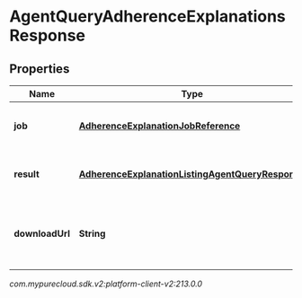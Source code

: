 # AgentQueryAdherenceExplanationsResponse


## Properties

| Name | Type | Description | Notes |
| ------------ | ------------- | ------------- | ------------- |
| **job** | [**AdherenceExplanationJobReference**](AdherenceExplanationJobReference) | The asynchronous job handling the query |  [optional] |
| **result** | [**AdherenceExplanationListingAgentQueryResponse**](AdherenceExplanationListingAgentQueryResponse) | The result of the query. May come via notification |  [optional] |
| **downloadUrl** | **String** | The URL from which to download the result. May come via notification |  [optional] |




_com.mypurecloud.sdk.v2:platform-client-v2:213.0.0_
